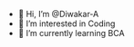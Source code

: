 - 👋 Hi, I’m @Diwakar-A
- 👀 I’m interested in Coding 
- 🌱 I’m currently learning BCA

<!---
Diwakar-A/Diwakar-A is a ✨ special ✨ repository because its `README.md` (this file) appears on your GitHub profile.
You can click the Preview link to take a look at your changes.
--->
